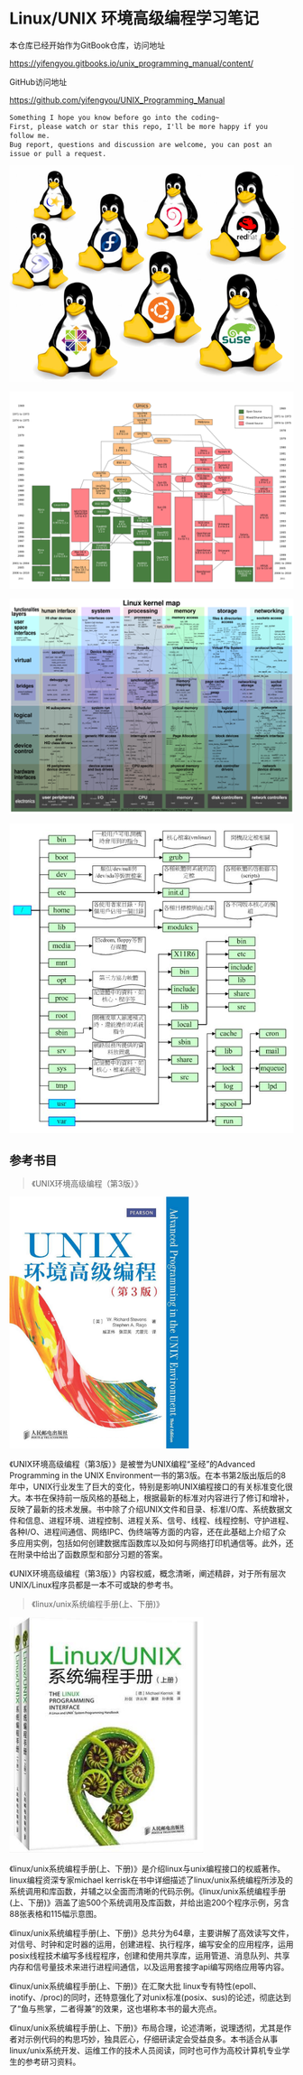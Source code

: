 # Linux/UNIX 环境高级编程学习笔记

本仓库已经开始作为GitBook仓库，访问地址

<https://yifengyou.gitbooks.io/unix_programming_manual/content/>

GitHub访问地址

<https://github.com/yifengyou/UNIX_Programming_Manual>

```
Something I hope you know before go into the coding~
First, please watch or star this repo, I'll be more happy if you follow me.
Bug report, questions and discussion are welcome, you can post an issue or pull a request.
```

![1527904858152.png](image/1527904858152.png)

![1527903709247.png](image/1527903709247.png)

![1527904627460.png](image/1527904627460.png)

![1527904697857.png](image/1527904697857.png)

## 参考书目

> 《UNIX环境高级编程（第3版）》

![1527904185684.png](image/1527904185684.png)


《UNIX环境高级编程（第3版）》是被誉为UNIX编程“圣经”的Advanced Programming in the UNIX Environment一书的第3版。在本书第2版出版后的8年中，UNIX行业发生了巨大的变化，特别是影响UNIX编程接口的有关标准变化很大。本书在保持前一版风格的基础上，根据最新的标准对内容进行了修订和增补，反映了最新的技术发展。书中除了介绍UNIX文件和目录、标准I/O库、系统数据文件和信息、进程环境、进程控制、进程关系、信号、线程、线程控制、守护进程、各种I/O、进程间通信、网络IPC、伪终端等方面的内容，还在此基础上介绍了众多应用实例，包括如何创建数据库函数库以及如何与网络打印机通信等。此外，还在附录中给出了函数原型和部分习题的答案。

《UNIX环境高级编程（第3版）》内容权威，概念清晰，阐述精辟，对于所有层次UNIX/Linux程序员都是一本不可或缺的参考书。

> 《linux/unix系统编程手册(上、下册)》

![1527904396352.png](image/1527904396352.png)

《linux/unix系统编程手册(上、下册)》是介绍linux与unix编程接口的权威著作。linux编程资深专家michael kerrisk在书中详细描述了linux/unix系统编程所涉及的系统调用和库函数，并辅之以全面而清晰的代码示例。《linux/unix系统编程手册(上、下册)》涵盖了逾500个系统调用及库函数，并给出逾200个程序示例，另含88张表格和115幅示意图。

《linux/unix系统编程手册(上、下册)》总共分为64章，主要讲解了高效读写文件，对信号、时钟和定时器的运用，创建进程、执行程序，编写安全的应用程序，运用posix线程技术编写多线程程序，创建和使用共享库，运用管道、消息队列、共享内存和信号量技术来进行进程间通信，以及运用套接字api编写网络应用等内容。

《linux/unix系统编程手册(上、下册)》在汇聚大批 linux专有特性(epoll、inotify、/proc)的同时，还特意强化了对unix标准(posix、sus)的论述，彻底达到了“鱼与熊掌，二者得兼”的效果，这也堪称本书的最大亮点。

《linux/unix系统编程手册(上、下册)》布局合理，论述清晰，说理透彻，尤其是作者对示例代码的构思巧妙，独具匠心，仔细研读定会受益良多。本书适合从事linux/unix系统开发、运维工作的技术人员阅读，同时也可作为高校计算机专业学生的参考研习资料。
